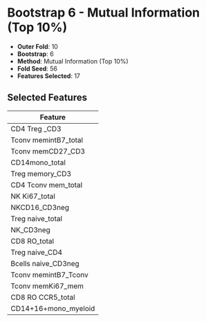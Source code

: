 # Bootstrap 6 - Mutual Information (Top 10%)

- **Outer Fold**: 10
- **Bootstrap**: 6
- **Method**: Mutual Information (Top 10%)
- **Fold Seed**: 56
- **Features Selected**: 17

## Selected Features

| Feature |
|---------|
| CD4 Treg _CD3 |
| Tconv memintB7_total |
| Tconv memCD27_CD3 |
| CD14mono_total |
| Treg memory_CD3 |
| CD4 Tconv mem_total |
| NK Ki67_total |
| NKCD16_CD3neg |
| Treg naive_total |
| NK_CD3neg |
| CD8 RO_total |
| Treg naive_CD4 |
| Bcells naive_CD3neg |
| Tconv memintB7_Tconv |
| Tconv memKi67_mem |
| CD8 RO CCR5_total |
| CD14+16+mono_myeloid |
